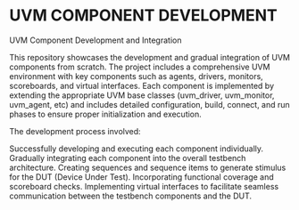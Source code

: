 # UVM COMPONENT DEVELOPMENT
UVM Component Development and Integration

This repository showcases the development and gradual integration of UVM components from scratch. The project includes a comprehensive UVM environment with key components such as agents, drivers, monitors, scoreboards, and virtual interfaces. Each component is implemented by extending the appropriate UVM base classes (uvm_driver, uvm_monitor, uvm_agent, etc) and includes detailed configuration, build, connect, and run phases to ensure proper initialization and execution.

The development process involved:

Successfully developing and executing each component individually.
Gradually integrating each component into the overall testbench architecture.
Creating sequences and sequence items to generate stimulus for the DUT (Device Under Test).
Incorporating functional coverage and scoreboard checks. Implementing virtual interfaces to facilitate seamless communication between the testbench components and the DUT.
